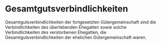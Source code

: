 # Gesamtgutsverbindlichkeiten

Gesamtgutsverbindlichkeiten der fortgesetzten Gütergemeinschaft sind die Verbindlichkeiten des überlebenden Ehegatten sowie solche Verbindlichkeiten des verstorbenen Ehegatten, die Gesamtgutsverbindlichkeiten der ehelichen Gütergemeinschaft waren. 

